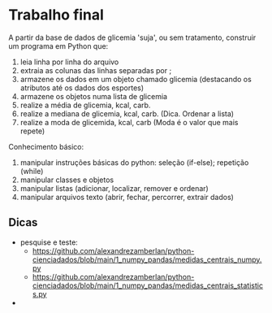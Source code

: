 # Trabalho final

A partir da base de dados de glicemia 'suja', ou sem tratamento, construir um programa em Python que:
1) leia linha por linha do arquivo
2) extraia as colunas das linhas separadas por ;
3) armazene os dados em um objeto chamado glicemia (destacando os atributos até os dados dos esportes)
4) armazene os objetos numa lista de glicemia
5) realize a média de glicemia, kcal, carb.
6) realize a mediana de glicemia, kcal, carb. (Dica. Ordenar a lista)
7) realize a moda de glicemida, kcal, carb (Moda é o valor que mais repete)

Conhecimento básico:
1) manipular instruções básicas do python: seleção (if-else); repetição (while)
2) manipular classes e objetos
3) manipular listas (adicionar, localizar, remover e ordenar)
4) manipular arquivos texto (abrir, fechar, percorrer, extrair dados)

## Dicas
  - pesquise e teste:
    - https://github.com/alexandrezamberlan/python-cienciadados/blob/main/1_numpy_pandas/medidas_centrais_numpy.py
    - https://github.com/alexandrezamberlan/python-cienciadados/blob/main/1_numpy_pandas/medidas_centrais_statistics.py
  - 
